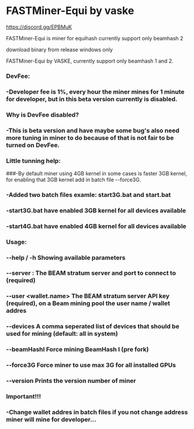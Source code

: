 # FASTMiner-Equi by vaske

https://discord.gg/EPBMuK

FASTMiner-Equi is miner for equihash currently support only beamhash 2

download binary from release windows only

FASTMiner-Equi by VASKE, currently support only beamhash 1 and 2.

### DevFee:
### -Developer fee is 1%, every hour the miner mines for 1 minute for developer, but in this beta version currently is disabled.

### Why is DevFee disabled?
### -This is beta version and have maybe some bug's also need more tuning in miner to do because of that is not fair to be turned on DevFee.

### Little tunning help:
###-By default miner using 4GB kernel in some cases is faster 3GB kernel, for enabling that 3GB kernel add in batch file --force3G.

### -Added two batch files examle: start3G.bat and start.bat
### -start3G.bat have enabled 3GB kernel for all devices available
### -start4G.bat have enabled 4GB kernel for all devices available 

### Usage:

### --help / -h  			Showing available parameters
### --server <server>:<port>	The BEAM stratum server and port to connect to (required)
### --user <wallet.name>		The BEAM stratum server API key (required), on a Beam mining pool the user name / wallet addres
### --devices <numbers>		A comma seperated list of devices that should be used for mining (default: all in system)
### --beamHashI			Force mining BeamHash I (pre fork)
### --force3G			Force miner to use max 3G for all installed GPUs
### --version			Prints the version number of miner

### Important!!!
### -Change wallet addres in batch files if you not change address miner will mine for developer...
